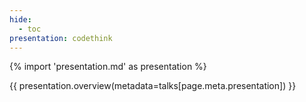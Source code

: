 ```yaml
---
hide:
  - toc
presentation: codethink
---
```


{% import 'presentation.md' as presentation %}

{{ presentation.overview(metadata=talks[page.meta.presentation]) }}

